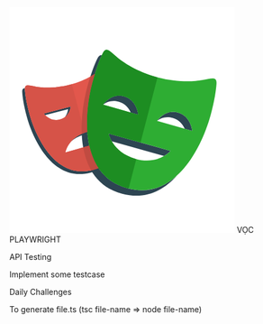 
![alt text](image.png) VỌC PLAYWRIGHT

API Testing

Implement some testcase 

Daily Challenges

To generate file.ts (tsc file-name => node file-name)





